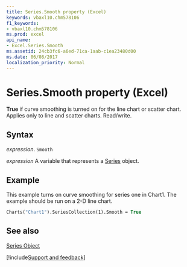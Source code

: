 ```yaml
---
title: Series.Smooth property (Excel)
keywords: vbaxl10.chm578106
f1_keywords:
- vbaxl10.chm578106
ms.prod: excel
api_name:
- Excel.Series.Smooth
ms.assetid: 24cb3fc6-a6ed-71ca-1aab-c1ea23480d00
ms.date: 06/08/2017
localization_priority: Normal
---
```



# Series.Smooth property (Excel)

 **True** if curve smoothing is turned on for the line chart or scatter chart. Applies only to line and scatter charts. Read/write.


## Syntax

_expression_. `Smooth`

_expression_ A variable that represents a [Series](Excel.Series-graph-object.md) object.


## Example

This example turns on curve smoothing for series one in Chart1. The example should be run on a 2-D line chart.


```vb
Charts("Chart1").SeriesCollection(1).Smooth = True
```


## See also


[Series Object](Excel.Series(object).md)

[!include[Support and feedback](~/includes/feedback-boilerplate.md)]